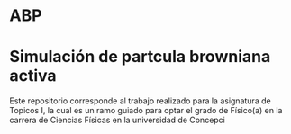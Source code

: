 # ABP


# Simulación de partcula browniana activa 


Este repositorio corresponde al trabajo realizado para la asignatura de Topicos I, la cual es un ramo guiado para optar el grado de Físico(a) en la carrera
de Ciencias Físicas en la universidad de Concepci
